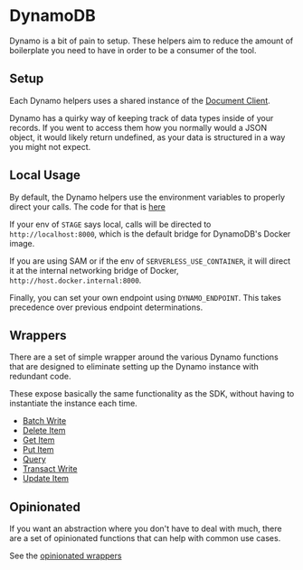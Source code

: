 # DynamoDB

Dynamo is a bit of pain to setup. These helpers aim to reduce the amount of boilerplate you need to have in order to be a consumer of the tool.

## Setup

Each Dynamo helpers uses a shared instance of the [Document Client](https://docs.aws.amazon.com/AWSJavaScriptSDK/latest/AWS/DynamoDB/DocumentClient.html). 

Dynamo has a quirky way of keeping track of data types inside of your records. If you went to access them how you normally would a JSON object, it would likely return undefined, as your data is structured in a way you might not expect.

## Local Usage

By default, the Dynamo helpers use the environment variables to properly direct your calls. The code for that is [here](../../src/dynamo/shared/index.ts)

If your env of `STAGE` says local, calls will be directed to `http://localhost:8000`, which is the default bridge for DynamoDB's Docker image.

If you are using SAM or if the env of `SERVERLESS_USE_CONTAINER`, it will direct it at the internal networking bridge of Docker, `http://host.docker.internal:8000`.

Finally, you can set your own endpoint using `DYNAMO_ENDPOINT`. This takes precedence over previous endpoint determinations.

## Wrappers

There are a set of simple wrapper around the various Dynamo functions that are designed to eliminate setting up the Dynamo instance with redundant code. 

These expose basically the same functionality as the SDK, without having to instantiate the instance each time.

- [Batch Write](./batch-write.md)
- [Delete Item](./delete-item.md)
- [Get Item](./get-item.md)
- [Put Item](./put-item.md)
- [Query](./query.md)
- [Transact Write](./transact-write.md)
- [Update Item](./update-item.md)

## Opinionated

If you want an abstraction where you don't have to deal with much, there are a set of opinionated functions that can help with common use cases.

See the [opinionated wrappers](./opinionated/README.md)
